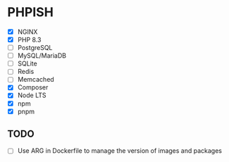 # PHPISH

- [X] NGINX
- [X] PHP 8.3
- [ ] PostgreSQL
- [ ] MySQL/MariaDB
- [ ] SQLite
- [ ] Redis
- [ ] Memcached
- [X] Composer
- [X] Node LTS
- [X] npm
- [X] pnpm

## TODO

- [ ] Use ARG in Dockerfile to manage the version of images and packages

